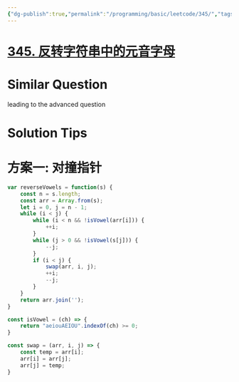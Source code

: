 ```yaml
---
{"dg-publish":true,"permalink":"/programming/basic/leetcode/345/","tags":["leetcode/pointer/collision-pointer"]}
---
```



# [345. 反转字符串中的元音字母](https://leetcode.cn/problems/reverse-vowels-of-a-string/)

# Similar Question

leading to the advanced question

# Solution Tips

# 方案一: 对撞指针

```js
var reverseVowels = function(s) {
    const n = s.length;
    const arr = Array.from(s);
    let i = 0, j = n - 1;
    while (i < j) {
        while (i < n && !isVowel(arr[i])) {
            ++i;
        }
        while (j > 0 && !isVowel(s[j])) {
            --j;
        }
        if (i < j) {
            swap(arr, i, j);
            ++i;
            --j;
        }
    }
    return arr.join('');
}

const isVowel = (ch) => {
    return "aeiouAEIOU".indexOf(ch) >= 0;
}

const swap = (arr, i, j) => {
    const temp = arr[i];
    arr[i] = arr[j];
    arr[j] = temp;
}
```
